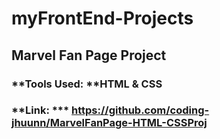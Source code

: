 # myFrontEnd-Projects

## **Marvel Fan Page Project**
### **Tools Used: **HTML & CSS
### **Link: *** https://github.com/coding-jhuunn/MarvelFanPage-HTML-CSSProj

